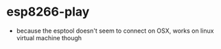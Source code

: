 # esp8266-play
* because the esptool doesn't seem to connect on OSX, works on linux virtual machine though

